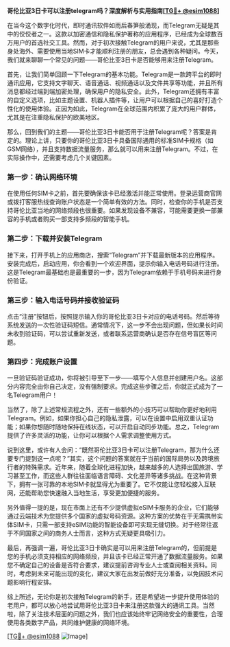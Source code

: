 **哥伦比亚3日卡可以注册telegram吗？深度解析与实用指南[[TG💪+ @esim1088](https://t.me/s/esim1088)]**

在当今这个数字化时代，即时通讯软件如雨后春笋般涌现，而Telegram无疑是其中的佼佼者之一。这款以加密通信和隐私保护著称的应用程序，已经成为全球数百万用户的首选社交工具。然而，对于初次接触Telegram的用户来说，尤其是那些身处海外、需要使用当地SIM卡才能顺利注册的朋友，总会遇到各种疑问。今天，我们就来聊聊一个常见的问题——哥伦比亚3日卡是否能够用来注册Telegram。

首先，让我们简单回顾一下Telegram的基本功能。Telegram是一款跨平台的即时通讯应用，它支持文字聊天、语音通话、视频通话以及文件共享等功能，并且所有消息都经过端到端加密处理，确保用户的隐私安全。此外，Telegram还拥有丰富的自定义选项，比如主题设置、机器人插件等，让用户可以根据自己的喜好打造个性化的使用体验。正因为如此，Telegram在全球范围内积累了庞大的用户群体，尤其是在注重隐私保护的欧美地区。

那么，回到我们的主题——哥伦比亚3日卡能否用于注册Telegram呢？答案是肯定的。理论上讲，只要你的哥伦比亚3日卡具备国际通用的标准SIM卡规格（如GSM网络），并且支持数据流量服务，那么就可以用来注册Telegram。不过，在实际操作中，还需要考虑几个关键因素。

### 第一步：确认网络环境

在使用任何SIM卡之前，首先要确保该卡已经激活并能正常使用。登录运营商官网或拨打客服热线查询账户状态是一个简单有效的方法。同时，检查你的手机是否支持哥伦比亚当地的网络频段也很重要。如果发现设备不兼容，可能需要更换一部兼容的手机或者购买一部支持多频段的智能手机。

### 第二步：下载并安装Telegram

接下来，打开手机上的应用商店，搜索“Telegram”并下载最新版本的应用程序。安装完成后，启动应用，你会看到一个欢迎界面，提示你输入电话号码进行注册。这是Telegram最基础也是最重要的一步，因为Telegram依赖于手机号码来进行身份验证。

### 第三步：输入电话号码并接收验证码

点击“注册”按钮后，按照提示输入你的哥伦比亚3日卡对应的电话号码。然后等待系统发送的一次性验证码短信。通常情况下，这一步不会出现问题，但如果长时间未收到验证码，可以尝试重新发送，或者联系运营商确认是否存在信号盲区等问题。

### 第四步：完成账户设置

一旦验证码验证成功，你将被引导至下一步——填写个人信息并创建用户名。这部分内容完全由你自己决定，没有强制要求。完成这些步骤之后，你就正式成为了一名Telegram用户！

当然了，除了上述常规流程之外，还有一些额外的小技巧可以帮助你更好地利用Telegram。例如，如果你担心自己的隐私泄露，可以在设置中启用双重认证功能；如果你想随时随地保持在线状态，可以开启自动同步功能。总之，Telegram提供了许多灵活的功能，让你可以根据个人需求调整使用方式。

说到这里，或许有人会问：“既然哥伦比亚3日卡可以注册Telegram，那为什么还要专门提到这一点呢？”其实，这个问题的答案就在于当前的国际局势以及跨境旅行者的特殊需求。近年来，随着全球化进程加快，越来越多的人选择出国旅游、学习甚至工作，而这些人群往往面临语言障碍、文化差异等诸多挑战。在这种背景下，拥有一张可靠的本地SIM卡就显得尤为重要了。它不仅能让您轻松接入互联网，还能帮助您快速融入当地生活，享受更加便捷的服务。

另外值得一提的是，现在市面上还有不少提供虚拟eSIM卡服务的企业，它们能够通过云端技术为您提供多个国家的虚拟号码资源。这种方案的优势在于无需携带实体SIM卡，只需一部支持eSIM功能的智能设备即可实现无缝切换。对于经常往返于不同国家之间的商务人士而言，这种方式无疑更具吸引力。

最后，再强调一遍，哥伦比亚3日卡确实是可以用来注册Telegram的，但前提是您的手机必须支持相应的网络频段，并且该卡已经正常开通了数据流量服务。如果您不确定自己的设备是否符合要求，建议提前咨询专业人士或查阅相关资料。同时，考虑到未来可能出现的变化，建议大家在出发前做好充分准备，以免因技术问题影响行程安排。

综上所述，无论你是初次接触Telegram的新手，还是希望进一步提升使用体验的老用户，都可以放心地尝试用哥伦比亚3日卡来注册这款强大的通讯工具。当然啦，除了关注技术层面的问题之外，我们也应该始终牢记网络安全的重要性，合理使用各类数字产品，共同维护健康的网络环境。

[[TG💪+ @esim1088](https://t.me/s/esim1088) ![Image](https://i.postimg.cc/4NQfJmqS/Snipaste-2025-05-13-00-14-12.png)]